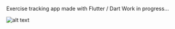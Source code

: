 Exercise tracking app made with Flutter / Dart
Work in progress...

![alt text](https://i.imgur.com/8WHf2Pt.png)
